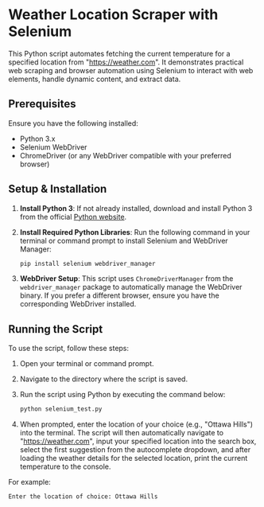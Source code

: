 # Weather Location Scraper with Selenium

This Python script automates fetching the current temperature for a specified location from "https://weather.com". It demonstrates practical web scraping and browser automation using Selenium to interact with web elements, handle dynamic content, and extract data.

## Prerequisites

Ensure you have the following installed:
- Python 3.x
- Selenium WebDriver
- ChromeDriver (or any WebDriver compatible with your preferred browser)

## Setup & Installation

1. **Install Python 3**: If not already installed, download and install Python 3 from the official [Python website](https://www.python.org/downloads/).

2. **Install Required Python Libraries**: Run the following command in your terminal or command prompt to install Selenium and WebDriver Manager:
    ```bash
    pip install selenium webdriver_manager
    ```

3. **WebDriver Setup**: This script uses `ChromeDriverManager` from the `webdriver_manager` package to automatically manage the WebDriver binary. If you prefer a different browser, ensure you have the corresponding WebDriver installed.

## Running the Script

To use the script, follow these steps:

1. Open your terminal or command prompt.

2. Navigate to the directory where the script is saved.

3. Run the script using Python by executing the command below:

    ```bash
    python selenium_test.py
    ```

4. When prompted, enter the location of your choice (e.g., "Ottawa Hills") into the terminal. The script will then automatically navigate to "https://weather.com", input your specified location into the search box, select the first suggestion from the autocomplete dropdown, and after loading the weather details for the selected location, print the current temperature to the console.

For example:

```bash
Enter the location of choice: Ottawa Hills
